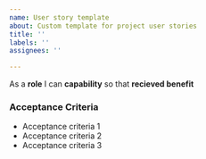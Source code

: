 ```yaml
---
name: User story template
about: Custom template for project user stories
title: ''
labels: ''
assignees: ''

---
```


As a **role** I can **capability** so that  **recieved benefit** 

### Acceptance Criteria

- Acceptance criteria 1
- Acceptance criteria 2
- Acceptance criteria 3
